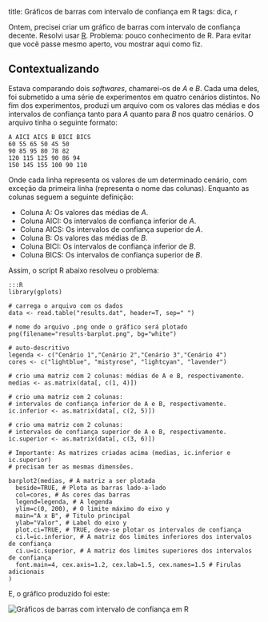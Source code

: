title: Gráficos de barras com intervalo de confiança em R
tags: dica, r

Ontem, precisei criar um gráfico de barras com intervalo de confiança decente. Resolvi usar [R][R]. Problema: pouco conhecimento de R. Para evitar que você passe mesmo aperto, vou mostrar aqui como fiz.

## Contextualizando

Estava comparando dois _softwares_, chamarei-os de *A* e *B*. Cada uma deles, foi submetido a uma série de experimentos em quatro cenários distintos. No fim dos experimentos, produzi um arquivo com os valores das médias e dos intervalos de confiança tanto para *A* quanto para *B* nos quatro cenários. O arquivo tinha o seguinte formato:

    A AICI AICS B BICI BICS
    60 55 65 50 45 50
    90 85 95 80 78 82
    120 115 125 90 86 94
    150 145 155 100 90 110

Onde cada linha representa os valores de um determinado cenário, com exceção da primeira linha (representa o nome das colunas). Enquanto as colunas seguem a seguinte definição:

* Coluna A: Os valores das médias de *A*.
* Coluna AICI: Os intervalos de confiança inferior de *A*.
* Coluna AICS: Os intervalos de confiança superior de *A*.
* Coluna B: Os valores das médias de *B*.
* Coluna BICI: Os intervalos de confiança inferior de *B*.
* Coluna BICS: Os intervalos de confiança superior de *B*.

Assim, o script R abaixo resolveu o problema:

    :::R
    library(gplots)

    # carrega o arquivo com os dados
    data <- read.table("results.dat", header=T, sep=" ")

    # nome do arquivo .png onde o gráfico será plotado
    png(filename="results-barplot.png", bg="white")

    # auto-descritivo
    legenda <- c("Cenário 1","Cenário 2","Cenário 3","Cenário 4")
    cores <- c("lightblue", "mistyrose", "lightcyan", "lavender")

    # crio uma matriz com 2 colunas: médias de A e B, respectivamente.
    medias <- as.matrix(data[, c(1, 4)])

    # crio uma matriz com 2 colunas:
    # intervalos de confiança inferior de A e B, respectivamente.
    ic.inferior <- as.matrix(data[, c(2, 5)])

    # crio uma matriz com 2 colunas:
    # intervalos de confiança superior de A e B, respectivamente.
    ic.superior <- as.matrix(data[, c(3, 6)])

    # Importante: As matrizes criadas acima (medias, ic.inferior e ic.superior)
    # precisam ter as mesmas dimensões.

    barplot2(medias, # A matriz a ser plotada
      beside=TRUE, # Plota as barras lado-a-lado
      col=cores, # As cores das barras
      legend=legenda, # A legenda
      ylim=c(0, 200), # O limite máximo do eixo y
      main="A x B", # Titulo principal
      ylab="Valor", # Label do eixo y
      plot.ci=TRUE, # TRUE, deve-se plotar os intervalos de confiança
      ci.l=ic.inferior, # A matriz dos limites inferiores dos intervalos de confiança
      ci.u=ic.superior, # A matriz dos limites superiores dos intervalos de confiança
      font.main=4, cex.axis=1.2, cex.lab=1.5, cex.names=1.5 # Firulas adicionais
    )

E, o gráfico produzido foi este:

![Gráficos de barras com intervalo de confiança em R](http://4.bp.blogspot.com/_WfgfddE/SxAxrrZP-_I/AAAAAAAAAio/zUyU0a52x0Y/s320/results-barplot.png)

[R]: http://www.r-project.org/ "The R Project for Statistical Computing"

